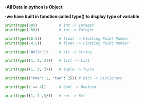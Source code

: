 -**All Data in python is Object**

**-we have built in function called type() to display type of variable**

```Python
print(type(50))          # int -> Integer
print(type(-50))         # int -> Integer

print(type(10.5))        # float -> Floating Point Number
print(type(-4.5))        # float -> Floating Point Number

print(type("Hello"))     # str -> String

print(type([1, 2, 3]))   # list -> List

print(type((1, 2, 3)))   # tuple -> Tuple

print(type({"one": 1, "two": 2})) # dict -> Dictionary

print(type(2 == 4))      # bool -> Boolean

print(type({1, 2 ,3}))   # set -> Set
```